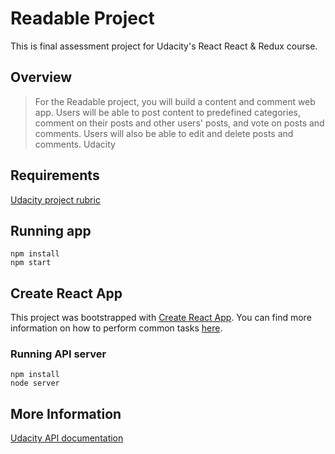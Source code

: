 # Readable Project
This is final assessment project for Udacity's React React & Redux course.


## Overview
> For the Readable project, you will build a content and comment web app. Users will be able to post content to predefined categories, comment on their posts and other users' posts, and vote on posts and comments. Users will also be able to edit and delete posts and comments.
> Udacity


## Requirements
[Udacity project rubric](https://review.udacity.com/#!/rubrics/1017/view)


## Running app
```
npm install
npm start
```

## Create React App
This project was bootstrapped with [Create React App](https://github.com/facebookincubator/create-react-app). You can find more information on how to perform common tasks [here](https://github.com/facebookincubator/create-react-app/blob/master/packages/react-scripts/template/README.md).


### Running API server
```
npm install
node server
```

## More Information
[Udacity API documentation](https://github.com/udacity/reactnd-project-readable-starter/blob/master/api-server/README.md)
